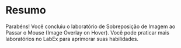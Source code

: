 # Resumo

Parabéns! Você concluiu o laboratório de Sobreposição de Imagem ao Passar o Mouse (Image Overlay on Hover). Você pode praticar mais laboratórios no LabEx para aprimorar suas habilidades.
